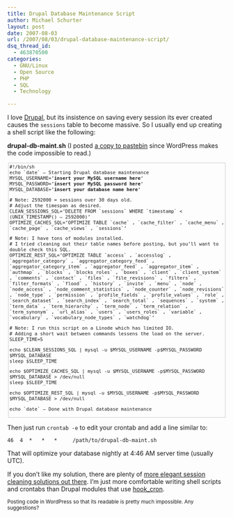 ```yaml
---
title: Drupal Database Maintenance Script
author: Michael Schurter
layout: post
date: 2007-08-03
url: /2007/08/03/drupal-database-maintenance-script/
dsq_thread_id:
  - 463870500
categories:
  - GNU/Linux
  - Open Source
  - PHP
  - SQL
  - Technology

---
```

I love [Drupal][1], but its insistence on saving every session its ever created causes the `sessions` table to become massive. So I usually end up creating a shell script like the following:

**drupal-db-maint.sh** (I posted [a copy to pastebin][2] since WordPress makes the code impossible to read.)

<div style="border: 1px solid #cccccc; margin: 2px; padding: 2px; font-family: monospace; font-size: 8pt; text-align: left">
  #!/bin/sh<br /> echo `date` &#8211; Starting Drupal database maintenance<br /> MYSQL_USERNAME=&#8217;<strong>insert your MySQL username here</strong>&#8216;<br /> MYSQL_PASSWORD=&#8217;<strong>insert your MySQL password here</strong>&#8216;<br /> MYSQL_DATABASE=&#8217;<strong>insert your database name here</strong>&#8216;</p> 
  
  <p>
    # Note: 2592000 = sessions over 30 days old.<br /> # Adjust the timespan as desired.<br /> CLEAN_SESSIONS_SQL=&#8217;DELETE FROM `sessions` WHERE `timestamp` < (UNIX_TIMESTAMP() &#8211; 2592000)&#8217;<br /> OPTIMIZE_CACHES_SQL=&#8217;OPTIMIZE TABLE `cache` , `cache_filter` , `cache_menu` , `cache_page` , `cache_views` , `sessions`&#8217;
  </p>
  
  <p>
    # Note: I have tons of modules installed.<br /> # I tried cleaning out their table names before posting, but you&#8217;ll want to double check this SQL.<br /> OPTIMIZE_REST_SQL=&#8217;OPTIMIZE TABLE `access` , `accesslog` , `aggregator_category` , `aggregator_category_feed` , `aggregator_category_item` , `aggregator_feed` , `aggregator_item` , `authmap` , `blocks` , `blocks_roles` , `boxes` , `client` , `client_system` , `comments` , `contact` , `files` , `file_revisions` , `filters` , `filter_formats` , `flood` , `history` , `invite` , `menu` , `node` , `node_access` , `node_comment_statistics` , `node_counter` , `node_revisions` , `node_type` , `permission` , `profile_fields` , `profile_values` , `role` , `search_dataset` , `search_index` , `search_total` , `sequences` , `system` , `term_data` , `term_hierarchy` , `term_node` , `term_relation` , `term_synonym` , `url_alias` , `users` , `users_roles` , `variable` , `vocabulary` , `vocabulary_node_types` , `watchdog`&#8217;
  </p>
  
  <p>
    # Note: I run this script on a Linode which has limited IO.<br /> # Adding a short wait between commands lessens the load on the server.<br /> SLEEP_TIME=5
  </p>
  
  <p>
    echo $CLEAN_SESSIONS_SQL | mysql -u $MYSQL_USERNAME -p$MYSQL_PASSWORD $MYSQL_DATABASE<br /> sleep $SLEEP_TIME
  </p>
  
  <p>
    echo $OPTIMIZE_CACHES_SQL | mysql -u $MYSQL_USERNAME -p$MYSQL_PASSWORD $MYSQL_DATABASE > /dev/null<br /> sleep $SLEEP_TIME
  </p>
  
  <p>
    echo $OPTIMIZE_REST_SQL | mysql -u $MYSQL_USERNAME -p$MYSQL_PASSWORD $MYSQL_DATABASE > /dev/null
  </p>
  
  <p>
    echo `date` &#8211; Done with Drupal database maintenance
  </p>
</div>

Then just run `crontab -e` to edit your crontab and add a line similar to:
  
`46  4  *   *   *     /path/to/drupal-db-maint.sh`

That will optimize your database nightly at 4:46 AM server time (usually UTC).

If you don&#8217;t like my solution, there are plenty of [more elegant session cleaning solutions out there][3]. I&#8217;m just more comfortable writing shell scripts and crontabs than Drupal modules that use [hook_cron][4].

<small>Posting code in WordPress so that its readable is pretty much impossible. Any suggestions?</small>

 [1]: http://drupal.org
 [2]: http://pastebin.ca/644472
 [3]: http://tools.ourmedia.org/blog/markus_sandy/performance_and_a_new_module
 [4]: http://api.drupal.org/api/function/hook_cron/5